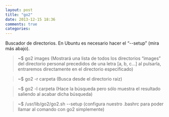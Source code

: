 ```yaml
---
layout: post
title: "go2"
date: 2013-12-15 18:36
comments: true
categories: 
---
```

Buscador de directorios. En Ubuntu es necesario hacer el “--setup” (mira más abajo).

>~$ go2 images (Mostrará una lista de todos los directorios “images” del directorio personal precedidos de una letra [a, b, c...] al pulsarla, entraremos directamente en el directorio especificado)

>~$ go2 -r carpeta (Busca desde el directorio raiz)

>~$ go2 -l carpeta (Hace la búsqueda pero sólo muestra el resultado saliendo al acabar dicha búsqueda)

>~$ /usr/lib/go2/go2.sh --setup (configura nuestro .bashrc para poder llamar al comando con go2 simplemente)

